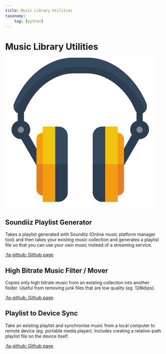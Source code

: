 ```yaml
---
title: Music Library Utilities
taxonomy:
	tag: [python]
---
```


# Music Library Utilities

![](headphone-icon.png)

## Soundiiz Playlist Generator

Takes a playlist generated with Soundiiz (Online music platform manager tool) and then takes your existing music collection and generates a playlist file so that you can use your own music instead of a streaming service.

[:fa-github: Github page](https://github.com/l33tllama/SoundiizPlaylistGen)

## High Bitrate Music Filter / Mover

Copies only high bitrate music from an existing collection into another folder. Useful from removing junk files that are low quality (eg. 128kbps).  

[:fa-github: Github page](https://github.com/l33tllama/SoundiizPlaylistGen)

## Playlist to Device Sync

Take an existing playlist and synchronise music from a local computer to remote device (eg. portable media player). Includes creating a relative-path playlist file on the device itself.  

[:fa-github: Github page](https://github.com/l33tllama/PlaylistToDeviceSync)



